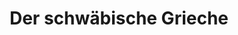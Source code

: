 ---
title: "Der schwäbische Grieche"
url: /korntal-muenchingen/der-schwaebische-grieche/
shop: Supermarkt
---